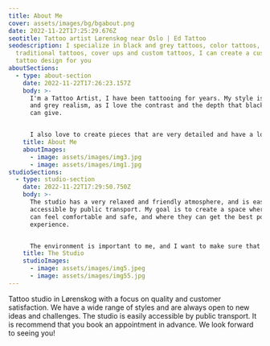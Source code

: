 ```yaml
---
title: About Me
cover: assets/images/bg/bgabout.png
date: 2022-11-22T17:25:29.676Z
seotitle: Tattoo artist Lørenskog near Oslo | Ed Tattoo
seodescription: I specialize in black and grey tattoos, color tattoos,
  traditional tattoos, cover ups and custom tattoos, I can create a custom
  tattoo design for you
aboutSections:
  - type: about-section
    date: 2022-11-22T17:26:23.157Z
    body: >-
      I'm a Tattoo Artist, I have been tattooing for years. My style is black
      and grey realism, as I love the contrast and the depth that black and grey
      can give. 


      I also love to create pieces that are very detailed and have a lot of depth to them. I'm always happy to do custom work, so if you have an idea for a tattoo that you would like to get, please get in touch and we can discuss it.
    title: About Me
    aboutImages:
      - image: assets/images/img3.jpg
      - image: assets/images/img1.jpg
studioSections:
  - type: studio-section
    date: 2022-11-22T17:29:50.750Z
    body: >-
      The studio has a very relaxed and friendly atmosphere, and is easily
      accessible by public transport. My goal is to create a space where people
      can feel comfortable and safe, and where they can get the best possible
      experience. 


      The environment is important to me, and I want to make sure that my clients feel safe and comfortable. It has all the equipment needed to create a safe and sterile environment for both the artist and the client.
    title: The Studio
    studioImages:
      - image: assets/images/img5.jpeg
      - image: assets/images/img55.jpg
---
```

Tattoo studio in Lørenskog with a focus on quality and customer satisfaction.
We have a wide range of styles and are always open to new ideas and challenges.
The studio is easily accessible by public transport.
It is recommend that you book an appointment in advance. We look forward to seeing you!